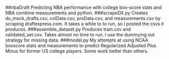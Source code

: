 ##nbaDraft
Predicting NBA performance with college box-score stats and NBA combine measurements and python.
###scrapeDX.py
  Creates dx_mock_drafts.csv, colData.csv, proData.csv, and measurements.csv
  by scraping draftexpress.com.
  It takes a while to to run, so I posted the csvs it produces.
###assemble_dataset.py
  Produces train.csv and validated_set.csv.
  Takes almost no time to run.
  I use the dummying out strategy for missing data.
###model.py
  My attempts at using NCAA boxscore stats and measurements to predict Regularized Adjusted Plus Minus for former US college players. Some work better than others.
